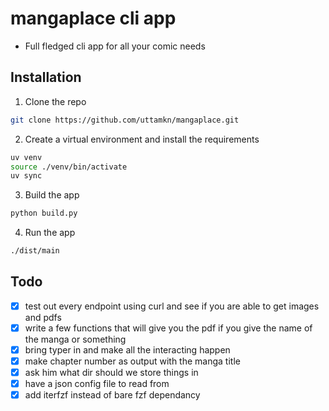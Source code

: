 # mangaplace cli app

- Full fledged cli app for all your comic needs

## Installation

1. Clone the repo

```bash
git clone https://github.com/uttamkn/mangaplace.git
```

2. Create a virtual environment and install the requirements

```bash
uv venv
source ./venv/bin/activate
uv sync
```

3. Build the app

```bash
python build.py
```

4. Run the app

```bash
./dist/main
```

## Todo

- [x] test out every endpoint using curl and see if you are able to get images and pdfs
- [x] write a few functions that will give you the pdf if you give the name of the manga or something
- [x] bring typer in and make all the interacting happen
- [x] make chapter number as output with the manga title
- [x] ask him what dir should we store things in
- [x] have a json config file to read from
- [x] add iterfzf instead of bare fzf dependancy
